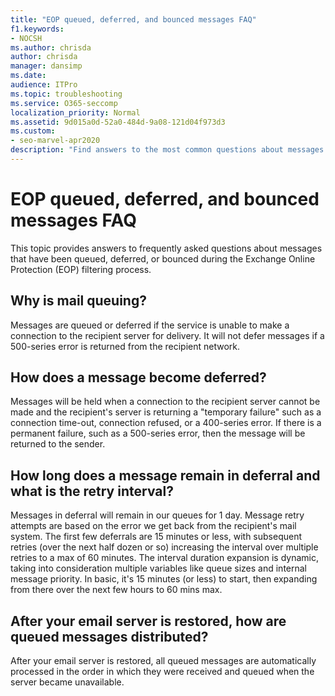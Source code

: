 ```yaml
---
title: "EOP queued, deferred, and bounced messages FAQ"
f1.keywords:
- NOCSH
ms.author: chrisda
author: chrisda
manager: dansimp
ms.date:
audience: ITPro
ms.topic: troubleshooting
ms.service: O365-seccomp
localization_priority: Normal
ms.assetid: 9d015a0d-52a0-484d-9a08-121d04f973d3
ms.custom:
- seo-marvel-apr2020
description: "Find answers to the most common questions about messages that have been queued, deferred, or bounced during the Exchange Online Protection (EOP) filtering process."
---
```


# EOP queued, deferred, and bounced messages FAQ

This topic provides answers to frequently asked questions about messages that have been queued, deferred, or bounced during the Exchange Online Protection (EOP) filtering process.

## Why is mail queuing?

Messages are queued or deferred if the service is unable to make a connection to the recipient server for delivery. It will not defer messages if a 500-series error is returned from the recipient network.

## How does a message become deferred?

Messages will be held when a connection to the recipient server cannot be made and the recipient's server is returning a "temporary failure" such as a connection time-out, connection refused, or a 400-series error. If there is a permanent failure, such as a 500-series error, then the message will be returned to the sender.

## How long does a message remain in deferral and what is the retry interval?

Messages in deferral will remain in our queues for 1 day. Message retry attempts are based on the error we get back from the recipient's mail system. The first few deferrals are 15 minutes or less, with subsequent retries (over the next half dozen or so) increasing the interval over multiple retries to a max of 60 minutes. The interval duration expansion is dynamic, taking into consideration multiple variables like queue sizes and internal message priority. In basic, it's 15 minutes (or less) to start, then expanding from there over the next few hours to 60 mins max.

## After your email server is restored, how are queued messages distributed?

After your email server is restored, all queued messages are automatically processed in the order in which they were received and queued when the server became unavailable.
